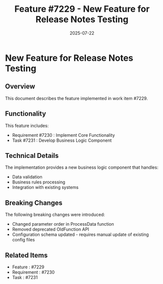﻿---
title: "Feature #7229 - New Feature for Release Notes Testing"
description: "Documentation for feature #7229"
date: 2025-07-22
weight: 100
---

# New Feature for Release Notes Testing

## Overview

This document describes the feature implemented in work item #7229.

## Functionality

This feature includes:
- Requirement #7230 : Implement Core Functionality
- Task #7231 : Develop Business Logic Component

## Technical Details

The implementation provides a new business logic component that handles:
- Data validation
- Business rules processing
- Integration with existing systems

## Breaking Changes

The following breaking changes were introduced:
- Changed parameter order in ProcessData function
- Removed deprecated OldFunction API
- Configuration schema updated - requires manual update of existing config files

## Related Items

- Feature : #7229
- Requirement : #7230
- Task : #7231
